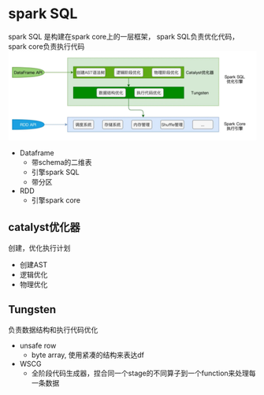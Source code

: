 # spark SQL
spark SQL 是构建在spark core上的一层框架， spark SQL负责优化代码，spark core负责执行代码
![img_20.png](img_20.png)
* Dataframe
  * 带schema的二维表
  * 引擎spark SQL
  * 带分区
* RDD
  * 引擎spark core

## catalyst优化器
创建，优化执行计划
* 创建AST
* 逻辑优化
* 物理优化

## Tungsten
负责数据结构和执行代码优化
* unsafe row
  * byte array, 使用紧凑的结构来表达df
* WSCG
  * 全阶段代码生成器，捏合同一个stage的不同算子到一个function来处理每一条数据


